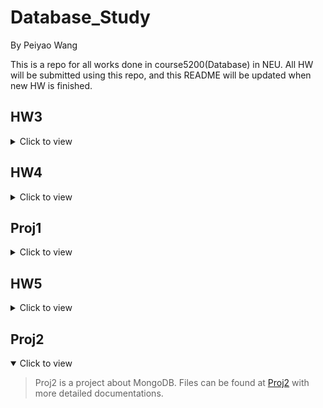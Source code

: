 # Database\_Study

By Peiyao Wang

This is a repo for all works done in course5200(Database) in NEU.
All HW will be submitted using this repo, and this README will be updated when new HW is finished.


## HW3
<details>
    <summary>Click to view</summary>

> HW 3 is a practice of SQLite3. The files are in directory [HW3](./HW3/README.md) with more detailed documentations.
</details>

## HW4
<details>
    <summary>Click to view</summary>

> HW 4 is also a practice of SQLite3. The files are in directory [HW4](./HW4/README.md) with more detailed documentations.
</details>

## Proj1
<details>
    <summary>Click to view</summary>

> Proj 1 is a project of whole end-to-end practice, from topic selection to "user" demand analyze to relational model building to database construction. Files can be found at [Proj1](./Proj1/README.md) with more detailed documentations.
</details>

## HW5
<details>
    <summary>Click to view</summary>

> HW5 is practicing of MongoDB. Files can be found at [HW5](./HW5/README.md) with more detailed documentations.
</details>

## Proj2
<details open>
    <summary>Click to view</summary>

> Proj2 is a project about MongoDB. Files can be found at [Proj2](./Proj2/README.md) with more detailed documentations.
</details>
